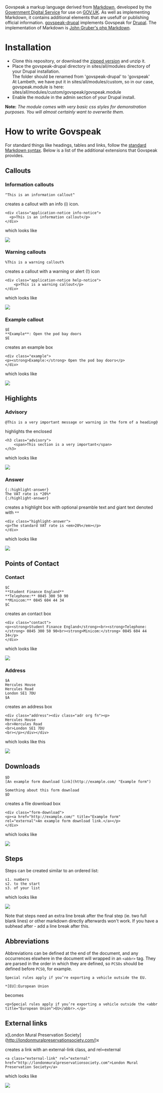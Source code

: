 Govspeak a markup language derived from [Markdown](http://daringfireball.net/projects/markdown/syntax "Markdown syntax"), developed by the [Government Digital Service](digital.cabinetoffice.gov.uk) for use on [GOV.UK](https://www.gov.uk). As well as implementing Markdown, it contains additional elements that are usefulf or publishing official information. [govspeak-drupal](https://github.com/LambethCouncil/govspeak-drupal) implements Govspeak for [Drupal](http://drupal.org/). The implementation of Markdown is [John Gruber's php Markdown](http://michelf.ca/projects/php-markdown/).

# Installation 

- Clone this repository, or download the [zipped version](https://github.com/LambethCouncil/govspeak-drupal/archive/master.zip) and unzip it. 
- Place the govspeak-drupal directory in sites/all/modules directory of your Drupal installation.  
The folder should be renamed from 'govspeak-drupal' to 'govspeak'  
At Lambeth, we have put it in sites/all/modules/custom, so in our case, govspeak.module is here: sites/all/modules/custom/govspeak/govspeak.module
- Enable the module in the admin section of your Drupal install.

**Note:** _The module comes with very basic css styles for demonstration purposes. You will almost certainly want to overwrite them._

# How to write Govspeak

For standard things like headings, tables and links, follow the [standard Markdown syntax](http://daringfireball.net/projects/markdown/syntax "Markdown syntax"). Below is a list of the additional extensions that Govspeak provides.


## Callouts

### Information callouts

    ^This is an information callout^

creates a callout with an info (i) icon.

    <div class="application-notice info-notice">
      <p>This is an information callout</p>
    </div>
    
which looks like

<img src="https://raw.github.com/LambethCouncil/govspeak-drupal/master/example_images/information.png"/>

### Warning callouts

    %This is a warning callout%

creates a callout with a warning or alert (!) icon

    <div class="application-notice help-notice">
        <p>This is a warning callout</p>
    </div>

which looks like

<img src="https://raw.github.com/LambethCouncil/govspeak-drupal/master/example_images/warning.png"/>


### Example callout

    $E
    **Example**: Open the pod bay doors
    $E

creates an example box

    <div class="example">
    <p><strong>Example:</strong> Open the pod bay doors</p>
    </div>

which looks like

<img src="https://raw.github.com/LambethCouncil/govspeak-drupal/master/example_images/example.png"/>

## Highlights

### Advisory

    @This is a very important message or warning in the form of a heading@

highlights the enclosed

    <h3 class="advisory">
        <span>This section is a very important</span>
    </h3>

which looks like

<img src="https://raw.github.com/LambethCouncil/govspeak-drupal/master/example_images/advisory.png"/>


### Answer

    {::highlight-answer}
    The VAT rate is *20%*
    {:/highlight-answer}

creates a  highlight box with optional preamble text and giant text denoted with `**`

    <div class="highlight-answer">
    <p>The standard VAT rate is <em>20%</em></p>
    </div>

which looks like

<img src="https://raw.github.com/LambethCouncil/govspeak-drupal/master/example_images/answer.png"/>


## Points of Contact

### Contact

    $C
    **Student Finance England**
    **Telephone:** 0845 300 50 90
    **Minicom:** 0845 604 44 34
    $C


creates an contact box

    <div class="contact">
    <p><strong>Student Finance England</strong><br><strong>Telephone:</strong> 0845 300 50 90<br><strong>Minicom:</strong> 0845 604 44 34</p>
    </div>

which looks like

<img src="https://raw.github.com/LambethCouncil/govspeak-drupal/master/example_images/contact.png"/>

### Address

    $A
    Hercules House
    Hercules Road
    London SE1 7DU
    $A

creates an address box

    <div class="address"><div class="adr org fn"><p>
    Hercules House
    <br>Hercules Road
    <br>London SE1 7DU
    <br></p></div></div>
    
which looks like this

<img src="https://raw.github.com/LambethCouncil/govspeak-drupal/master/example_images/address.png"/>

## Downloads

    $D
    [An example form download link](http://example.com/ "Example form")

    Something about this form download
    $D

creates a file download box

    <div class="form-download">
    <p><a href="http://example.com/" title="Example form" rel="external">An example form download link.</a></p>
    </div>

which looks like

<img src="https://raw.github.com/LambethCouncil/govspeak-drupal/master/example_images/download.png"/>

## Steps

Steps can be created similar to an ordered list:

    s1. numbers
    s2. to the start
    s3. of your list

which looks like

<img src="https://raw.github.com/LambethCouncil/govspeak-drupal/master/example_images/steps.png"/>

Note that steps need an extra line break after the final step (ie. two full blank lines) or other markdown directly afterwards won't work. If you have a subhead after - add a line break after this.

## Abbreviations

Abbreviations can be defined at the end of the document, and any occurrences elswhere in the document will wrapped in an `<abbr>` tag. They are parsed in the order in which they are defined, so `PCSOs` should be defined before `PCSO`, for example.

    Special rules apply if you’re exporting a vehicle outside the EU.

    *[EU]:European Union

becomes

    <p>Special rules apply if you’re exporting a vehicle outside the <abbr title="European Union">EU</abbr>.</p>
    
## External links

x\[London Mural Preservation Society]\(http://londonmuralpreservationsociety.com/)x

creates a link with an external-link class, and rel=external
    
    <a class="external-link" rel="external" href="http://londonmuralpreservationsociety.com">London Mural Preservation Society</a>

which looks like

<img src="https://raw.github.com/LambethCouncil/govspeak-drupal/master/example_images/external_link.png"/>
